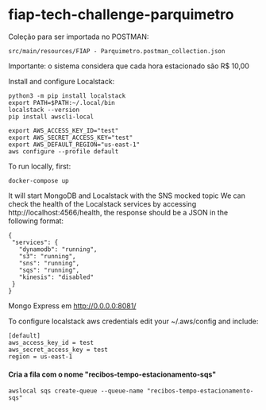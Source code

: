 # fiap-tech-challenge-parquimetro

Coleção para ser importada no POSTMAN: 
```
src/main/resources/FIAP - Parquimetro.postman_collection.json
```

Importante: o sistema considera que cada hora estacionado são R$ 10,00

Install and configure Localstack:
```shell
python3 -m pip install localstack
export PATH=$PATH:~/.local/bin
localstack --version
pip install awscli-local

export AWS_ACCESS_KEY_ID="test"
export AWS_SECRET_ACCESS_KEY="test"
export AWS_DEFAULT_REGION="us-east-1"
aws configure --profile default
```
To run locally, first:
```shell
docker-compose up
```
It will start MongoDB and Localstack with the SNS mocked topic
We can check the health of the Localstack services by accessing http://localhost:4566/health, the response should be a JSON in the following format:
```
{
 "services": {
   "dynamodb": "running",
   "s3": "running",
   "sns": "running",
   "sqs": "running",
   "kinesis": "disabled"
 }
}
```
Mongo Express em http://0.0.0.0:8081/

To configure localstack aws credentials edit your ~/.aws/config and include:
```shell
[default]
aws_access_key_id = test
aws_secret_access_key = test
region = us-east-1
```

#### Cria a fila com o nome "recibos-tempo-estacionamento-sqs"
```shell
awslocal sqs create-queue --queue-name "recibos-tempo-estacionamento-sqs"
```